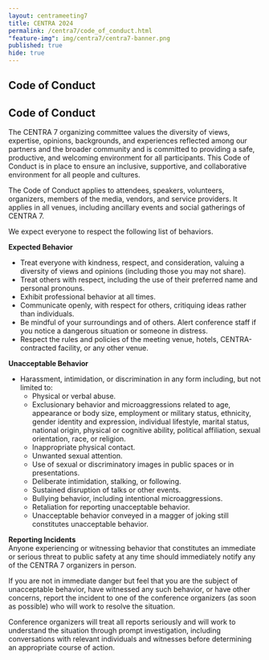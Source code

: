 ```yaml
---
layout: centrameeting7
title: CENTRA 2024
permalink: /centra7/code_of_conduct.html
"feature-img": img/centra7/centra7-banner.png
published: true
hide: true
---
```


<h2>Code of Conduct</h2>

## Code of Conduct

The CENTRA 7 organizing committee values the diversity of views, expertise, opinions, backgrounds, and experiences reflected among our partners and the broader community and is committed to providing a safe, productive, and welcoming environment for all participants. This Code of Conduct is in place to ensure an inclusive, supportive, and collaborative environment for all people and cultures.  

The Code of Conduct applies to attendees, speakers, volunteers, organizers, members of the media, vendors, and service providers. It applies in all venues, including ancillary events and social gatherings of CENTRA 7.  

We expect everyone to respect the following list of behaviors.  

**Expected Behavior**  
-	Treat everyone with kindness, respect, and consideration, valuing a diversity of views and opinions (including those you may not share).  
-	Treat others with respect, including the use of their preferred name and personal pronouns.
-	Exhibit professional behavior at all times.  
-	Communicate openly, with respect for others, critiquing ideas rather than individuals.  
-	Be mindful of your surroundings and of others. Alert conference staff if you notice a dangerous situation or someone in distress.  
-	Respect the rules and policies of the meeting venue, hotels, CENTRA-contracted facility, or any other venue.

**Unacceptable Behavior**   
-	Harassment, intimidation, or discrimination in any form including, but not limited to:  
	-	Physical or verbal abuse. 
	-	Exclusionary behavior and microaggressions related to age, appearance or body size, employment or military status, ethnicity, gender identity and expression, individual lifestyle, marital status, national origin, physical or cognitive ability, political affiliation, sexual orientation, race, or religion. 
	-	Inappropriate physical contact.
	-	Unwanted sexual attention.
	-	Use of sexual or discriminatory images in public spaces or in presentations.
	-	Deliberate intimidation, stalking, or following.
	-	Sustained disruption of talks or other events.
	-	Bullying behavior, including intentional microaggressions.
	-	Retaliation for reporting unacceptable behavior.
	-	Unacceptable behavior conveyed in a magger of joking still constitutes unacceptable behavior.  

**Reporting Incidents**  
Anyone experiencing or witnessing behavior that constitutes an immediate or serious threat to public safety at any time should immediately notify any of the CENTRA 7 organizers in person.  

If you are not in immediate danger but feel that you are the subject of unacceptable behavior, have witnessed any such behavior, or have other concerns, report the incident to one of the conference organizers (as soon as possible) who will work to resolve the situation.   

Conference organizers will treat all reports seriously and will work to understand the situation through prompt investigation, including conversations with relevant individuals and witnesses before determining an appropriate course of action.   

<!--**Contact information to Report an Incident:**  
[PTI@IU](mailto:pti@iu.edu)   
-->
